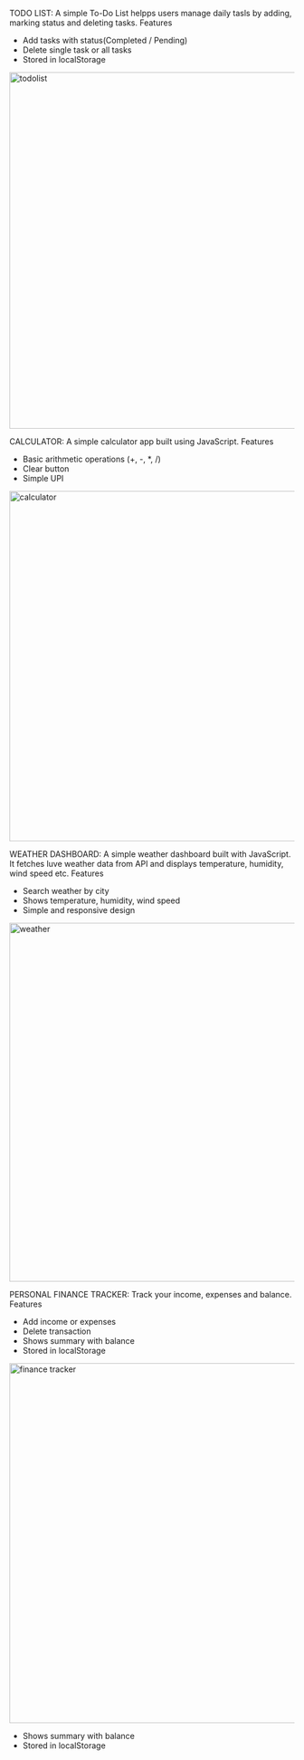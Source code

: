 TODO LIST: A simple To-Do List helpps users manage daily tasls by adding, marking status and deleting tasks.
Features
  - Add tasks with status(Completed / Pending)
  - Delete single task or all tasks
  - Stored in localStorage
<img width="1366" height="629" alt="todolist" src="https://github.com/user-attachments/assets/310bba4a-859d-4548-9ed3-ea35e2b4b77c" />
    
CALCULATOR: A simple calculator app built using JavaScript.
Features
  - Basic arithmetic operations (+, -, *, /)
  - Clear button
  - Simple UPI
<img width="1366" height="618" alt="calculator" src="https://github.com/user-attachments/assets/94f31ba4-0ef1-4a15-ba80-7d1f4c7dc831" />
    
WEATHER DASHBOARD: A simple weather dashboard built with JavaScript.
It fetches luve weather data from API and displays temperature, humidity, wind speed etc.
Features 
  - Search weather by city
  - Shows temperature, humidity, wind speed
  - Simple and responsive design
<img width="1366" height="633" alt="weather" src="https://github.com/user-attachments/assets/66506cec-9be2-47b6-a4ee-d425fab4468d" />

PERSONAL FINANCE TRACKER: Track your income, expenses and balance.
Features
  - Add income or expenses
  - Delete transaction
  - Shows summary with balance
  - Stored in localStorage
<img width="1338" height="635" alt="finance tracker" src="https://github.com/user-attachments/assets/b913026d-be09-4648-bd38-49a919bebbb0" />

  - Shows summary with balance
  - Stored in localStorage
